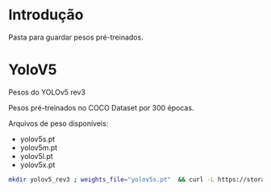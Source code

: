# Introdução
Pasta para guardar pesos pré-treinados.

# YoloV5
Pesos do YOLOv5 rev3

Pesos pré-treinados no COCO Dataset por 300 épocas.

Arquivos de peso disponíveis:
- yolov5s.pt
- yolov5m.pt
- yolov5l.pt
- yolov5x.pt


```bash
mkdir yolov5_rev3 ; weights_file="yolov5s.pt"  && curl -L https://storage.googleapis.com/cfd-yuri/Backups/YOLOv5_rev3/$weights_file -o ./yolov5_rev3/$weights_file;
```

